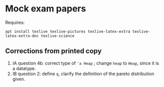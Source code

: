 # Mock exam papers

Requires:

```
apt install texlive texlive-pictures texlive-latex-extra texlive-latex-extra-doc texlive-science
```

## Corrections from printed copy

 1. IA question 4b: correct type of `'a Heap` ; change `heap` to `Heap`, since it is a datatype.
 2. IB question 2: define `q`, clarify the definition of the pareto distribution given.
